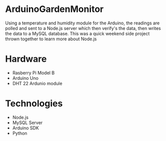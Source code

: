 # ArduinoGardenMonitor
Using a temperature and humidity module for the Arduino, the readings are polled and sent to a Node.js server which then verify's the data, then writes the data to a MySQL database. This was a quick weekend side project thrown together to learn more about Node.js

# Hardware
- Rasberry Pi Model B
- Arduino Uno 
- DHT 22 Ardunio module
  
# Technologies
- Node.js
- MySQL Server
- Arduino SDK
- Python
